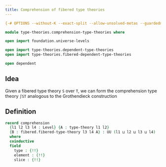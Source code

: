 ```yaml
---
title: Comprehension of fibered type theories
---
```


```agda
{-# OPTIONS --without-K --exact-split --allow-unsolved-metas --guardedness #-}

module type-theories.comprehension-type-theories where

open import foundation.universe-levels

open import type-theories.dependent-type-theories
open import type-theories.fibered-dependent-type-theories

open dependent
```

## Idea

Given a fibered type theory `S` over `T`, we can form the comprehension type theory `∫ST` analogous to the Grothendieck construction

## Definition

```agda
record comprehension
  {l1 l2 l3 l4 : Level} {A : type-theory l1 l2}
  {B : fibered.fibered-type-theory l3 l4 A} : UU (l1 ⊔ l2 ⊔ l3 ⊔ l4)
  where
  coinductive
  field
    type : {!!}
    element : {!!}
    slice : {!!}
```
